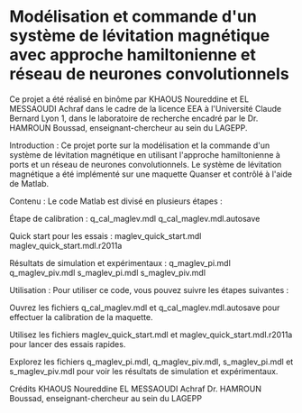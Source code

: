# Modélisation et commande d'un système de lévitation magnétique avec approche hamiltonienne et réseau de neurones convolutionnels

Ce projet a été réalisé en binôme par KHAOUS Noureddine et EL MESSAOUDI Achraf dans le cadre de la licence EEA à l'Université Claude Bernard Lyon 1, dans le laboratoire de recherche encadré par le Dr. HAMROUN Boussad, enseignant-chercheur au sein du LAGEPP.

Introduction :
Ce projet porte sur la modélisation et la commande d'un système de lévitation magnétique en utilisant l'approche hamiltonienne à ports et un réseau de neurones convolutionnels. Le système de lévitation magnétique a été implémenté sur une maquette Quanser et contrôlé à l'aide de Matlab.

Contenu :
Le code Matlab est divisé en plusieurs étapes :

Étape de calibration :
q_cal_maglev.mdl
q_cal_maglev.mdl.autosave

Quick start pour les essais :
maglev_quick_start.mdl
maglev_quick_start.mdl.r2011a

Résultats de simulation et expérimentaux :
q_maglev_pi.mdl
q_maglev_piv.mdl
s_maglev_pi.mdl
s_maglev_piv.mdl

Utilisation :
Pour utiliser ce code, vous pouvez suivre les étapes suivantes :

Ouvrez les fichiers q_cal_maglev.mdl et q_cal_maglev.mdl.autosave pour effectuer la calibration de la maquette.

Utilisez les fichiers maglev_quick_start.mdl et maglev_quick_start.mdl.r2011a pour lancer des essais rapides.

Explorez les fichiers q_maglev_pi.mdl, q_maglev_piv.mdl, s_maglev_pi.mdl et s_maglev_piv.mdl pour voir les résultats de simulation et expérimentaux.

Crédits
KHAOUS Noureddine
EL MESSAOUDI Achraf
Dr. HAMROUN Boussad, enseignant-chercheur au sein du LAGEPP
